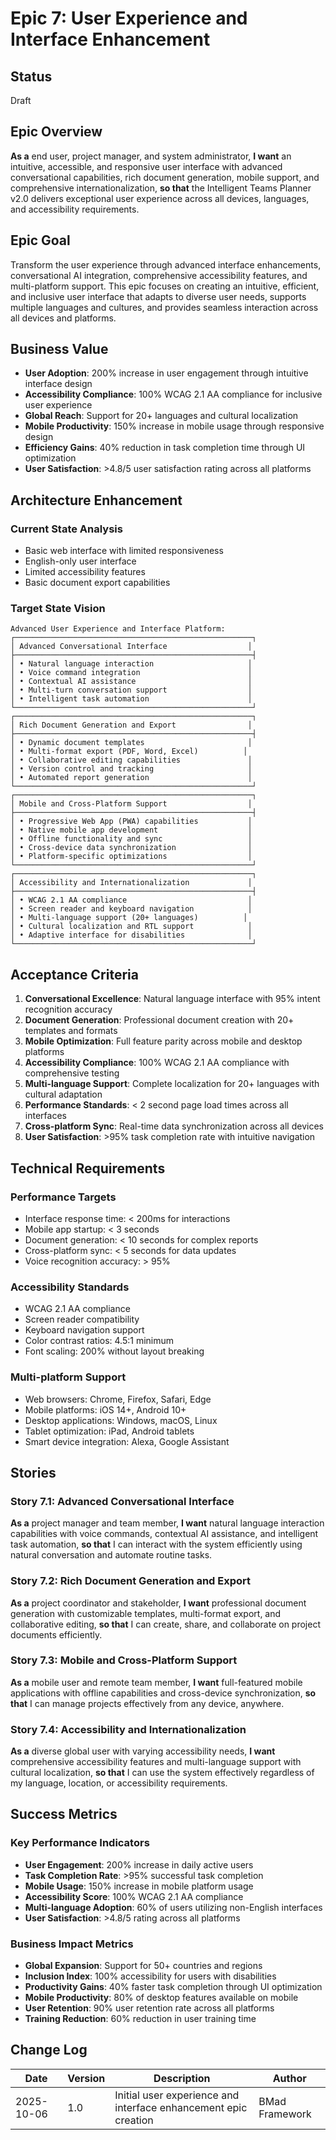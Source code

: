 # Epic 7: User Experience and Interface Enhancement

## Status
Draft

## Epic Overview

**As a** end user, project manager, and system administrator,
**I want** an intuitive, accessible, and responsive user interface with advanced conversational capabilities, rich document generation, mobile support, and comprehensive internationalization,
**so that** the Intelligent Teams Planner v2.0 delivers exceptional user experience across all devices, languages, and accessibility requirements.

## Epic Goal

Transform the user experience through advanced interface enhancements, conversational AI integration, comprehensive accessibility features, and multi-platform support. This epic focuses on creating an intuitive, efficient, and inclusive user interface that adapts to diverse user needs, supports multiple languages and cultures, and provides seamless interaction across all devices and platforms.

## Business Value

- **User Adoption**: 200% increase in user engagement through intuitive interface design
- **Accessibility Compliance**: 100% WCAG 2.1 AA compliance for inclusive user experience
- **Global Reach**: Support for 20+ languages and cultural localization
- **Mobile Productivity**: 150% increase in mobile usage through responsive design
- **Efficiency Gains**: 40% reduction in task completion time through UI optimization
- **User Satisfaction**: >4.8/5 user satisfaction rating across all platforms

## Architecture Enhancement

### Current State Analysis
- Basic web interface with limited responsiveness
- English-only user interface
- Limited accessibility features
- Basic document export capabilities

### Target State Vision
```
Advanced User Experience and Interface Platform:
┌─────────────────────────────────────────────────────┐
│ Advanced Conversational Interface                  │
├─────────────────────────────────────────────────────┤
│ • Natural language interaction                     │
│ • Voice command integration                        │
│ • Contextual AI assistance                         │
│ • Multi-turn conversation support                  │
│ • Intelligent task automation                      │
└─────────────────────────────────────────────────────┘
┌─────────────────────────────────────────────────────┐
│ Rich Document Generation and Export                │
├─────────────────────────────────────────────────────┤
│ • Dynamic document templates                       │
│ • Multi-format export (PDF, Word, Excel)          │
│ • Collaborative editing capabilities               │
│ • Version control and tracking                     │
│ • Automated report generation                      │
└─────────────────────────────────────────────────────┘
┌─────────────────────────────────────────────────────┐
│ Mobile and Cross-Platform Support                  │
├─────────────────────────────────────────────────────┤
│ • Progressive Web App (PWA) capabilities           │
│ • Native mobile app development                    │
│ • Offline functionality and sync                   │
│ • Cross-device data synchronization                │
│ • Platform-specific optimizations                  │
└─────────────────────────────────────────────────────┘
┌─────────────────────────────────────────────────────┐
│ Accessibility and Internationalization             │
├─────────────────────────────────────────────────────┤
│ • WCAG 2.1 AA compliance                           │
│ • Screen reader and keyboard navigation            │
│ • Multi-language support (20+ languages)          │
│ • Cultural localization and RTL support            │
│ • Adaptive interface for disabilities              │
└─────────────────────────────────────────────────────┘
```

## Acceptance Criteria

1. **Conversational Excellence**: Natural language interface with 95% intent recognition accuracy
2. **Document Generation**: Professional document creation with 20+ templates and formats
3. **Mobile Optimization**: Full feature parity across mobile and desktop platforms
4. **Accessibility Compliance**: 100% WCAG 2.1 AA compliance with comprehensive testing
5. **Multi-language Support**: Complete localization for 20+ languages with cultural adaptation
6. **Performance Standards**: < 2 second page load times across all interfaces
7. **Cross-platform Sync**: Real-time data synchronization across all devices
8. **User Satisfaction**: >95% task completion rate with intuitive navigation

## Technical Requirements

### Performance Targets
- Interface response time: < 200ms for interactions
- Mobile app startup: < 3 seconds
- Document generation: < 10 seconds for complex reports
- Cross-platform sync: < 5 seconds for data updates
- Voice recognition accuracy: > 95%

### Accessibility Standards
- WCAG 2.1 AA compliance
- Screen reader compatibility
- Keyboard navigation support
- Color contrast ratios: 4.5:1 minimum
- Font scaling: 200% without layout breaking

### Multi-platform Support
- Web browsers: Chrome, Firefox, Safari, Edge
- Mobile platforms: iOS 14+, Android 10+
- Desktop applications: Windows, macOS, Linux
- Tablet optimization: iPad, Android tablets
- Smart device integration: Alexa, Google Assistant

## Stories

### Story 7.1: Advanced Conversational Interface
**As a** project manager and team member,
**I want** natural language interaction capabilities with voice commands, contextual AI assistance, and intelligent task automation,
**so that** I can interact with the system efficiently using natural conversation and automate routine tasks.

### Story 7.2: Rich Document Generation and Export
**As a** project coordinator and stakeholder,
**I want** professional document generation with customizable templates, multi-format export, and collaborative editing,
**so that** I can create, share, and collaborate on project documents efficiently.

### Story 7.3: Mobile and Cross-Platform Support
**As a** mobile user and remote team member,
**I want** full-featured mobile applications with offline capabilities and cross-device synchronization,
**so that** I can manage projects effectively from any device, anywhere.

### Story 7.4: Accessibility and Internationalization
**As a** diverse global user with varying accessibility needs,
**I want** comprehensive accessibility features and multi-language support with cultural localization,
**so that** I can use the system effectively regardless of my language, location, or accessibility requirements.

## Success Metrics

### Key Performance Indicators
- **User Engagement**: 200% increase in daily active users
- **Task Completion Rate**: >95% successful task completion
- **Mobile Usage**: 150% increase in mobile platform usage
- **Accessibility Score**: 100% WCAG 2.1 AA compliance
- **Multi-language Adoption**: 60% of users utilizing non-English interfaces
- **User Satisfaction**: >4.8/5 rating across all platforms

### Business Impact Metrics
- **Global Expansion**: Support for 50+ countries and regions
- **Inclusion Index**: 100% accessibility for users with disabilities
- **Productivity Gains**: 40% faster task completion through UI optimization
- **Mobile Productivity**: 80% of desktop features available on mobile
- **User Retention**: 90% user retention rate across all platforms
- **Training Reduction**: 60% reduction in user training time

## Change Log

| Date | Version | Description | Author |
|------|---------|-------------|--------|
| 2025-10-06 | 1.0 | Initial user experience and interface enhancement epic creation | BMad Framework |